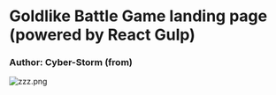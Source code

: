 # Goldlike Battle Game landing page (powered by React Gulp)
### Author: Cyber-Storm (from)
<img src="https://github.com/Shinobi-Developer/shinobi-godlike-game_website_theme/blob/main/src/images/zzz.png?raw=true" alt="zzz.png">
